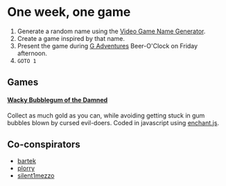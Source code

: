 # One week, one game

1. Generate a random name using the [Video Game Name Generator][vgng].
2. Create a game inspired by that name.
3. Present the game during [G Adventures][G] Beer-O'Clock on Friday afternoon.
4. `GOTO 1`

## Games

#### [Wacky Bubblegum of the Damned](wacky-bubblegum)

Collect as much gold as you can, while avoiding getting stuck in gum bubbles blown by cursed evil-doers. Coded in javascript using [enchant.js][].

## Co-conspirators

* [bartek](https://www.github.com/bartek)
* [plorry](https://www.github.com/plorry)
* [silent1mezzo](https://www.github.com/silent1mezzo)


[vgng]: http://videogamena.me
[G]: https://www.gadventures.com
[enchant.js]: http://enchantjs.com
